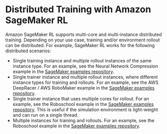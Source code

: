 # Distributed Training with Amazon SageMaker RL<a name="sagemaker-rl-distributed"></a>

Amazon SageMaker RL supports multi\-core and multi\-instance distributed training\. Depending on your use case, training and/or environment rollout can be distributed\. For example, SageMaker RL works for the following distributed scenarios:
+ Single training instance and multiple rollout instances of the same instance type\. For an example, see the Neural Network Compression example in the [SageMaker examples repository](https://github.com/awslabs/amazon-sagemaker-examples/tree/master/reinforcement_learning)\.
+ Single trainer instance and multiple rollout instances, where different instance types for training and rollouts\. For an example, see the AWS DeepRacer / AWS RoboMaker example in the [SageMaker examples repository](https://github.com/awslabs/amazon-sagemaker-examples/tree/master/reinforcement_learning)\.
+ Single trainer instance that uses multiple cores for rollout\. For an example, see the Roboschool example in the [SageMaker examples repository](https://github.com/awslabs/amazon-sagemaker-examples/tree/master/reinforcement_learning)\. This is useful if the simulation environment is light\-weight and can run on a single thread\. 
+ Multiple instances for training and rollouts\. For an example, see the Roboschool example in the [SageMaker examples repository](https://github.com/awslabs/amazon-sagemaker-examples/tree/master/reinforcement_learning)\.